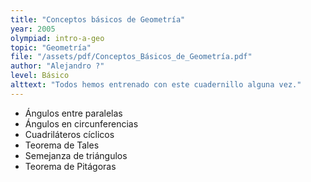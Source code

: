```yaml
---
title: "Conceptos básicos de Geometría"
year: 2005
olympiad: intro-a-geo
topic: "Geometría"
file: "/assets/pdf/Conceptos_Básicos_de_Geometría.pdf"
author: "Alejandro ?"
level: Básico
alttext: "Todos hemos entrenado con este cuadernillo alguna vez."
---
```


<ul class="list-group list-group-flush">
  <li class="list-group-item">Ángulos entre paralelas</li>
  <li class="list-group-item">Ángulos en circunferencias</li>
  <li class="list-group-item">Cuadriláteros cíclicos</li>
  <li class="list-group-item">Teorema de Tales</li>
  <li class="list-group-item">Semejanza de triángulos</li>
  <li class="list-group-item">Teorema de Pitágoras</li>
</ul>